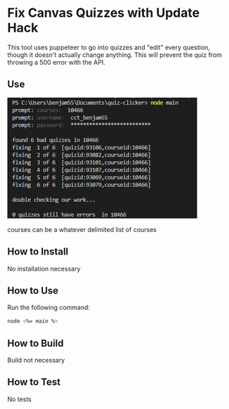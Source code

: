 # Fix Canvas Quizzes with Update Hack

This tool uses puppeteer to go into quizzes and "edit" every question, though it doesn't actually change anything. This will prevent the quiz from throwing a 500 error with the API.

## Use
![screen shot](screenshot.PNG)

courses can be a whatever delimited list of courses


## How to Install
No installation necessary

## How to Use
Run the following command:
```bash
node <%= main %>
```

## How to Build
Build not necessary

## How to Test
No tests
